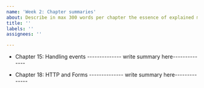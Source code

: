 ```yaml
---
name: 'Week 2: Chapter summaries'
about: Describe in max 300 words per chapter the essence of explained material
title: ''
labels: ''
assignees: ''

---
```


- Chapter 15: Handling events
-------------- write summary here--------------

- Chapter 18: HTTP and Forms
-------------- write summary here--------------
